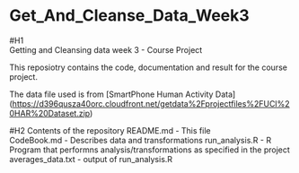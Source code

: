 # Get_And_Cleanse_Data_Week3
#H1  
Getting and Cleansing data week 3 - Course Project

This reposiotry contains the code, documentation and result for the course project.

The data file used is from [SmartPhone Human Activity Data] (https://d396qusza40orc.cloudfront.net/getdata%2Fprojectfiles%2FUCI%20HAR%20Dataset.zip)

#H2 
Contents of the repository
README.md - This file <br>
CodeBook.md - Describes data and transformations
run_analysis.R - R Program that performns analysis/transformations as specified in the project
averages_data.txt - output of run_analysis.R

